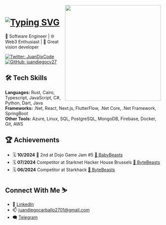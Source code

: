 
<img align='right' src="https://media.giphy.com/media/l4JyQqyt9S1WTiE6c/giphy.gif" width="310" />
<h1>
<a href="https://git.io/typing-svg"><img src="https://readme-typing-svg.demolab.com?font=Fira+Code&size=32&duration=4000&pause=1100&color=A807F7&background=FFFFFF00&width=435&lines=HI%2C+I'm+Juan+Diego" alt="Typing SVG" /></a>
</h1> 
  
🚀 Software Engineer | 🌐 Web3 Enthusiast | 💎 Great vision developer


[![Twitter: JuanDixCode](https://img.shields.io/twitter/follow/JuanDixCode?style=social&color=black)](https://twitter.com/JuanDixCode)
[![GitHub: juandiegocv27](https://img.shields.io/github/followers/juandiegocv27?label=follow&style=social&color=black)](https://github.com/juandiegocv27)



## 🛠️ Tech Skills

**Languages:** Rust, Cairo, Typescript, JavaScript, C#, Python, Dart, Java  
**Frameworks:** .Net, React, Next.js, FlutterFlow, .Net Core, .Net Framework, SpringBoot     
  **Other Tools:** Azure, Linux, SQL, PostgreSQL, MongoDB, Firebase, Docker, Git, AWS  

## 🏆 Achievements 
- 🗓️ **10/2024** 🥈 2nd at Dojo Game Jam #5 [💎 BabyBeasts](https://github.com/ByteBuildersLabs/BabyBeastsv2)
- 🗓️ **07/2024** Competitor at Starknet Hacker House Brussels [💎 ByteBeasts](https://github.com/ByteBuildersLabs/ByteBeastsFrontend)
- 🗓️ **06/2024** Competitor at Starkhack [💎 ByteBeasts](https://ethglobal.com/showcase/bytebeasts-kf97c)

## Connect With Me ⛷️

- 💼 [LinkedIn](https://www.linkedin.com/in/juandiegocarballo/)  
- 📫 juandiegocarballo2701@gmail.com  
- 🗨️ [Telegram](https://t.me/JuanDixCode)  

